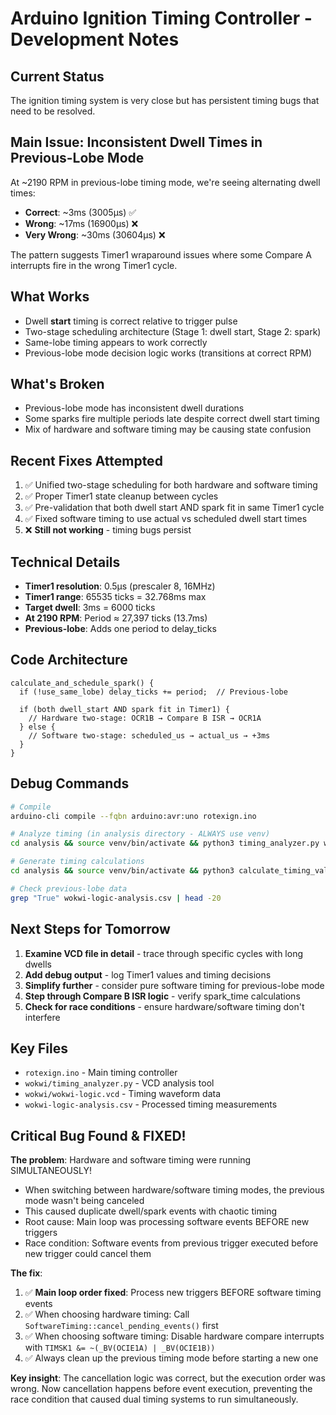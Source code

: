 # Arduino Ignition Timing Controller - Development Notes

## Current Status
The ignition timing system is very close but has persistent timing bugs that need to be resolved.

## Main Issue: Inconsistent Dwell Times in Previous-Lobe Mode
At ~2190 RPM in previous-lobe timing mode, we're seeing alternating dwell times:
- **Correct**: ~3ms (3005μs) ✅
- **Wrong**: ~17ms (16900μs) ❌  
- **Very Wrong**: ~30ms (30604μs) ❌

The pattern suggests Timer1 wraparound issues where some Compare A interrupts fire in the wrong Timer1 cycle.

## What Works
- Dwell **start** timing is correct relative to trigger pulse
- Two-stage scheduling architecture (Stage 1: dwell start, Stage 2: spark)
- Same-lobe timing appears to work correctly
- Previous-lobe mode decision logic works (transitions at correct RPM)

## What's Broken
- Previous-lobe mode has inconsistent dwell durations
- Some sparks fire multiple periods late despite correct dwell start timing
- Mix of hardware and software timing may be causing state confusion

## Recent Fixes Attempted
1. ✅ Unified two-stage scheduling for both hardware and software timing
2. ✅ Proper Timer1 state cleanup between cycles 
3. ✅ Pre-validation that both dwell start AND spark fit in same Timer1 cycle
4. ✅ Fixed software timing to use actual vs scheduled dwell start times
5. ❌ **Still not working** - timing bugs persist

## Technical Details
- **Timer1 resolution**: 0.5μs (prescaler 8, 16MHz)
- **Timer1 range**: 65535 ticks = 32.768ms max
- **Target dwell**: 3ms = 6000 ticks
- **At 2190 RPM**: Period ≈ 27,397 ticks (13.7ms)
- **Previous-lobe**: Adds one period to delay_ticks

## Code Architecture
```
calculate_and_schedule_spark() {
  if (!use_same_lobe) delay_ticks += period;  // Previous-lobe
  
  if (both dwell_start AND spark fit in Timer1) {
    // Hardware two-stage: OCR1B → Compare B ISR → OCR1A
  } else {
    // Software two-stage: scheduled_us → actual_us → +3ms
  }
}
```

## Debug Commands
```bash
# Compile
arduino-cli compile --fqbn arduino:avr:uno rotexign.ino

# Analyze timing (in analysis directory - ALWAYS use venv)
cd analysis && source venv/bin/activate && python3 timing_analyzer.py wokwi-logic.vcd

# Generate timing calculations
cd analysis && source venv/bin/activate && python3 calculate_timing_values.py

# Check previous-lobe data
grep "True" wokwi-logic-analysis.csv | head -20
```

## Next Steps for Tomorrow
1. **Examine VCD file in detail** - trace through specific cycles with long dwells
2. **Add debug output** - log Timer1 values and timing decisions  
3. **Simplify further** - consider pure software timing for previous-lobe mode
4. **Step through Compare B ISR logic** - verify spark_time calculations
5. **Check for race conditions** - ensure hardware/software timing don't interfere

## Key Files
- `rotexign.ino` - Main timing controller
- `wokwi/timing_analyzer.py` - VCD analysis tool
- `wokwi/wokwi-logic.vcd` - Timing waveform data
- `wokwi-logic-analysis.csv` - Processed timing measurements

## Critical Bug Found & FIXED!
**The problem**: Hardware and software timing were running SIMULTANEOUSLY!
- When switching between hardware/software timing modes, the previous mode wasn't being canceled
- This caused duplicate dwell/spark events with chaotic timing
- Root cause: Main loop was processing software events BEFORE new triggers
- Race condition: Software events from previous trigger executed before new trigger could cancel them

**The fix**: 
1. ✅ **Main loop order fixed**: Process new triggers BEFORE software timing events
2. ✅ When choosing hardware timing: Call `SoftwareTiming::cancel_pending_events()` first  
3. ✅ When choosing software timing: Disable hardware compare interrupts with `TIMSK1 &= ~(_BV(OCIE1A) | _BV(OCIE1B))`
4. ✅ Always clean up the previous timing mode before starting a new one

**Key insight**: The cancellation logic was correct, but the execution order was wrong. Now cancellation happens before event execution, preventing the race condition that caused dual timing systems to run simultaneously.